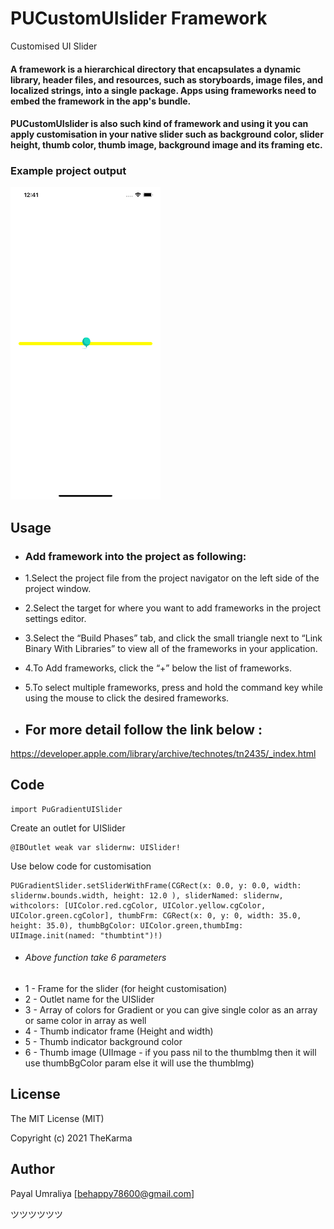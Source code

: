 # PUCustomUIslider Framework

Customised UI Slider

#### A framework is a hierarchical directory that encapsulates a dynamic library, header files, and resources, such as storyboards, image files, and localized strings, into a single package. Apps using frameworks need to embed the framework in the app's bundle.

#### PUCustomUIslider is also such kind of framework and using it you can apply customisation in your native slider such as background color, slider height, thumb color, thumb image, background image and its framing etc.

### Example project output

<img src="https://github.com/PayalUmraliya/PUCustomUIslider/blob/main/output.png" width="240" height="500" />

## Usage

* ### Add  framework into the project as following:

* 1.Select the project file from the project navigator on the left side of the project window.
* 2.Select the target for where you want to add frameworks in the project settings editor.
* 3.Select the “Build Phases” tab, and click the small triangle next to “Link Binary With Libraries” to view all of the frameworks in your application.
* 4.To Add frameworks, click the “+” below the list of frameworks.
* 5.To select multiple frameworks, press and hold the command key while using the mouse to click the desired frameworks.

* ## For more detail follow the link below :

https://developer.apple.com/library/archive/technotes/tn2435/_index.html

## Code

```
import PuGradientUISlider
```

Create an outlet for UISlider

```
@IBOutlet weak var slidernw: UISlider!
```

Use below code for customisation

```
PUGradientSlider.setSliderWithFrame(CGRect(x: 0.0, y: 0.0, width: slidernw.bounds.width, height: 12.0 ), sliderNamed: slidernw, withcolors: [UIColor.red.cgColor, UIColor.yellow.cgColor, UIColor.green.cgColor], thumbFrm: CGRect(x: 0, y: 0, width: 35.0, height: 35.0), thumbBgColor: UIColor.green,thumbImg: UIImage.init(named: "thumbtint")!)
```

* ###### Above function take 6 parameters
* 1 - Frame for the slider (for height customisation)
* 2 - Outlet name for the UISlider
* 3 - Array of colors for Gradient or you can give single color as an array or same color in array as well
* 4 - Thumb indicator frame (Height and width)
* 5 - Thumb indicator background color
* 6 - Thumb image (UIImage - if you pass nil to the thumbImg then it will use thumbBgColor param else it will use the thumbImg)

## License

The MIT License (MIT)

Copyright (c) 2021 TheKarma


## Author

Payal Umraliya [behappy78600@gmail.com] 

ツツツツツツ
